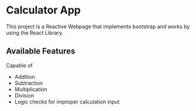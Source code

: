 # Calculator App

This project is a Reactive Webpage that implements bootstrap and works by using the React Library.

## Available Features

Capable of 
* Addition
* Subtraction
* Multiplication
* Division
* Logic checks for improper calculation input


